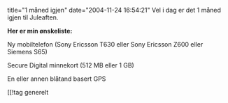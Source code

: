 title="1 måned igjen"
date="2004-11-24 16:54:21"
Vel i dag er det 1 måned igjen til Juleaften.

<strong>Her er min ønskeliste:</strong>

Ny mobiltelefon (Sony Ericsson T630 eller Sony Ericsson Z600 eller Siemens S65)

Secure Digital minnekort (512 MB eller 1 GB)

En eller annen blåtand basert GPS

[[!tag  generelt
